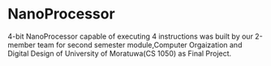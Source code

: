 # NanoProcessor 
 4-bit NanoProcessor capable of executing 4 instructions was built by our 2-member team for second semester module,Computer Orgaization and Digital Design of University of Moratuwa(CS 1050) as Final Project.
 
